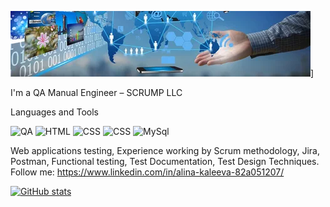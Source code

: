 ![Header](https://github.com/KaleevaAlina/KaleevaAlina/blob/main/assets/i.webp)]

I'm a QA Manual Engineer – SCRUMP LLC

Languages and Tools

![QA](https://img.shields.io/badge/QA-blue?style=flat)
![HTML](https://img.shields.io/badge/HTML-yellow?style=flat&logo=HTML)
![CSS](https://img.shields.io/badge/CSS-yellowgreen?style=flat&logo=CSS)
![CSS](https://img.shields.io/badge/python-yellowgreen?style=flat&logo=python)
![MySql](https://img.shields.io/badge/SQL-orange?style=flat&logo=MySQl)

 Web applications testing, Experience working by Scrum methodology, Jira, Postman, Functional testing, Test Documentation, Test Design Techniques.
Follow me: https://www.linkedin.com/in/alina-kaleeva-82a051207/

[![GitHub stats](https://github-readme-stats.vercel.app/api?username=KaleevaAlina&show_icons=true&theme=tokyonight)](https://github.com/anuraghazra/github-readme-stats)

